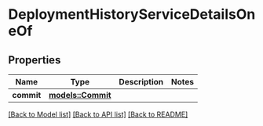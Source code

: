 # DeploymentHistoryServiceDetailsOneOf

## Properties

Name | Type | Description | Notes
------------ | ------------- | ------------- | -------------
**commit** | [**models::Commit**](Commit.md) |  | 

[[Back to Model list]](../README.md#documentation-for-models) [[Back to API list]](../README.md#documentation-for-api-endpoints) [[Back to README]](../README.md)


